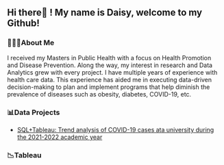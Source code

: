 ## Hi there👋 ! My name is Daisy, welcome to my Github! 

### 👩🏽‍🎓About Me

I received my Masters in Public Health with a focus on Health Promotion and Disease Prevention. Along the way, my interest in research and Data Analytics grew with every project. I have multiple years of experience with health care data. This experience has aided me in executing data-driven decision-making to plan and implement programs that help diminish the prevalence of diseases such as obesity, diabetes, COVID-19, etc. 


### 📊Data Projects
* [SQL+Tableau: Trend analysis of COVID-19 cases ata university during the 2021-2022 academic year](https://github.com/daisycast21/CSUF_Data_Exploration)

### 📉Tableau


